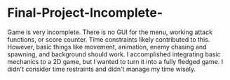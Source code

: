 # Final-Project-Incomplete-
Game is very incomplete. There is no GUI for the menu, working attack functions, or score counter. Time constraints likely contributed to this. However, basic things like movement, animation, enemy chasing and spawning, and background should work. I accomplished integrating basic mechanics to a 2D game, but I wanted to turn it into a fully fledged game. I didn't consider time restraints and didn't manage my time wisely.
